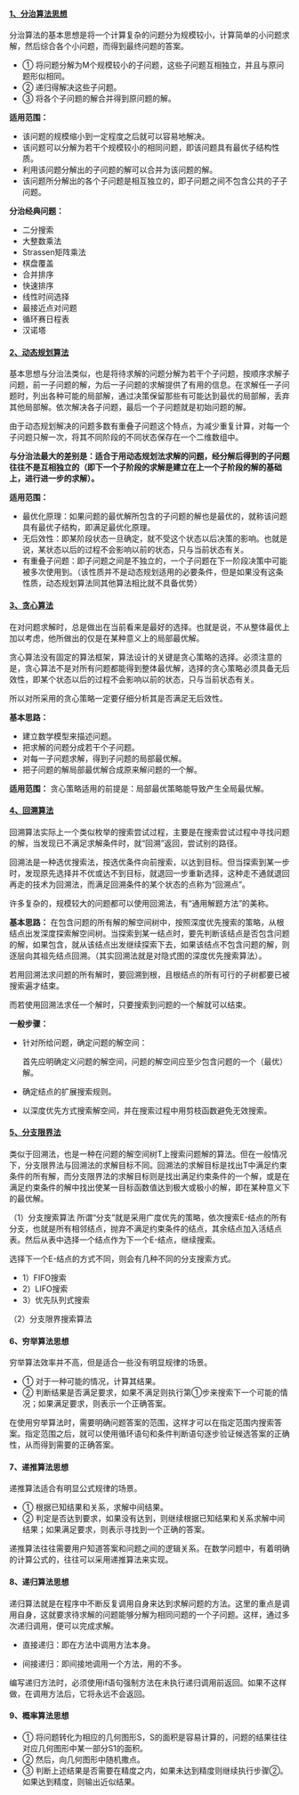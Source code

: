 #### [1、分治算法思想](https://www.cnblogs.com/steven_oyj/archive/2010/05/22/1741370.html)

  分治算法的基本思想是将一个计算复杂的问题分为规模较小，计算简单的小问题求解，然后综合各个小问题，而得到最终问题的答案。  
  - ① 将问题分解为M个规模较小的子问题，这些子问题互相独立，并且与原问题形似相同。  
  - ② 递归得解决这些子问题。  
  - ③ 将各个子问题的解合并得到原问题的解。
  
  **适用范围：**
  - 该问题的规模缩小到一定程度之后就可以容易地解决。
  - 该问题可以分解为若干个规模较小的相同问题，即该问题具有最优子结构性质。
  - 利用该问题分解出的子问题的解可以合并为该问题的解。
  - 该问题所分解出的各个子问题是相互独立的，即子问题之间不包含公共的子子问题。
  
  **分治经典问题：**
  - 二分搜索
  - 大整数乘法
  - Strassen矩阵乘法
  - 棋盘覆盖
  - 合并排序
  - 快速排序
  - 线性时间选择
  - 最接近点对问题
  - 循环赛日程表
  - 汉诺塔

#### [2、动态规划算法](https://www.cnblogs.com/steven_oyj/archive/2010/05/22/1741374.html)

  基本思想与分治法类似，也是将待求解的问题分解为若干个子问题，按顺序求解子问题，前一子问题的解，为后一子问题的求解提供了有用的信息。在求解任一子问题时，列出各种可能的局部解，通过决策保留那些有可能达到最优的局部解，丢弃其他局部解。依次解决各子问题，最后一个子问题就是初始问题的解。

  由于动态规划解决的问题多数有重叠子问题这个特点，为减少重复计算，对每一个子问题只解一次，将其不同阶段的不同状态保存在一个二维数组中。

  **与分治法最大的差别是：适合于用动态规划法求解的问题，经分解后得到的子问题往往不是互相独立的（即下一个子阶段的求解是建立在上一个子阶段的解的基础上，进行进一步的求解）。**
  
  **适用范围：**
  - 最优化原理：如果问题的最优解所包含的子问题的解也是最优的，就称该问题具有最优子结构，即满足最优化原理。
  - 无后效性：即某阶段状态一旦确定，就不受这个状态以后决策的影响。也就是说，某状态以后的过程不会影响以前的状态，只与当前状态有关。
  - 有重叠子问题：即子问题之间是不独立的，一个子问题在下一阶段决策中可能被多次使用到。（该性质并不是动态规划适用的必要条件，但是如果没有这条性质，动态规划算法同其他算法相比就不具备优势）
  
#### [3、贪心算法](https://www.cnblogs.com/steven_oyj/archive/2010/05/22/1741375.html)
  
  在对问题求解时，总是做出在当前看来是最好的选择。也就是说，不从整体最优上加以考虑，他所做出的仅是在某种意义上的局部最优解。
  
  贪心算法没有固定的算法框架，算法设计的关键是贪心策略的选择。必须注意的是，贪心算法不是对所有问题都能得到整体最优解，选择的贪心策略必须具备无后效性，即某个状态以后的过程不会影响以前的状态，只与当前状态有关。
  
  所以对所采用的贪心策略一定要仔细分析其是否满足无后效性。
  
  **基本思路：**
  - 建立数学模型来描述问题。
  - 把求解的问题分成若干个子问题。
  - 对每一子问题求解，得到子问题的局部最优解。
  - 把子问题的解局部最优解合成原来解问题的一个解。
  
  **适用范围：**
  贪心策略适用的前提是：局部最优策略能导致产生全局最优解。
  
 #### [4、回溯算法](https://www.cnblogs.com/steven_oyj/archive/2010/05/22/1741376.html)
  回溯算法实际上一个类似枚举的搜索尝试过程，主要是在搜索尝试过程中寻找问题的解，当发现已不满足求解条件时，就“回溯”返回，尝试别的路径。

  回溯法是一种选优搜索法，按选优条件向前搜索，以达到目标。但当探索到某一步时，发现原先选择并不优或达不到目标，就退回一步重新选择，这种走不通就退回再走的技术为回溯法，而满足回溯条件的某个状态的点称为“回溯点”。

  许多复杂的，规模较大的问题都可以使用回溯法，有“通用解题方法”的美称。
  
  **基本思路：**
  在包含问题的所有解的解空间树中，按照深度优先搜索的策略，从根结点出发深度探索解空间树。当探索到某一结点时，要先判断该结点是否包含问题的解，如果包含，就从该结点出发继续探索下去，如果该结点不包含问题的解，则逐层向其祖先结点回溯。（其实回溯法就是对隐式图的深度优先搜索算法）。

  若用回溯法求问题的所有解时，要回溯到根，且根结点的所有可行的子树都要已被搜索遍才结束。

  而若使用回溯法求任一个解时，只要搜索到问题的一个解就可以结束。
 
 **一般步骤：**
 - 针对所给问题，确定问题的解空间：
    
    首先应明确定义问题的解空间，问题的解空间应至少包含问题的一个（最优）解。
    
 - 确定结点的扩展搜索规则。
 - 以深度优先方式搜索解空间，并在搜索过程中用剪枝函数避免无效搜索。
 
 
#### [5、分支限界法](https://www.cnblogs.com/steven_oyj/archive/2010/05/22/1741378.html)
  类似于回溯法，也是一种在问题的解空间树T上搜索问题解的算法。但在一般情况下，分支限界法与回溯法的求解目标不同。回溯法的求解目标是找出T中满足约束条件的所有解，而分支限界法的求解目标则是找出满足约束条件的一个解，或是在满足约束条件的解中找出使某一目标函数值达到极大或极小的解，即在某种意义下的最优解。

（1）分支搜索算法
   所谓“分支”就是采用广度优先的策略，依次搜索E-结点的所有分支，也就是所有相邻结点，抛弃不满足约束条件的结点，其余结点加入活结点表。然后从表中选择一个结点作为下一个E-结点，继续搜索。

   选择下一个E-结点的方式不同，则会有几种不同的分支搜索方式。
   - 1）FIFO搜索
   - 2）LIFO搜索
   - 3）优先队列式搜索

（2）分支限界搜索算法 
    
#### 6、穷举算法思想
  
  穷举算法效率并不高，但是适合一些没有明显规律的场景。
  - ① 对于一种可能的情况，计算其结果。
  - ② 判断结果是否满足要求，如果不满足则执行第①步来搜索下一个可能的情况；如果满足要求，则表示一个正确答案。
  
  在使用穷举算法时，需要明确问题答案的范围，这样才可以在指定范围内搜索答案。指定范围之后，就可以使用循环语句和条件判断语句逐步验证候选答案的正确性，从而得到需要的正确答案。
  
  
#### 7、递推算法思想

  递推算法适合有明显公式规律的场景。  
  - ① 根据已知结果和关系，求解中间结果。  
  - ② 判定是否达到要求，如果没有达到，则继续根据已知结果和关系求解中间结果；如果满足要求，则表示寻找到一个正确的答案。
  
  递推算法往往需要用户知道答案和问题之间的逻辑关系。在数学问题中，有着明确的计算公式的，往往可以采用递推算法来实现。
  
  
#### 8、递归算法思想

  递归算法就是在程序中不断反复调用自身来达到求解问题的方法。这里的重点是调用自身，这就要求待求解的问题能够分解为相同问题的一个子问题。这样，通过多次递归调用，便可以完成求解。
  
  - 直接递归：即在方法中调用方法本身。
  
  - 间接递归：即间接地调用一个方法，用的不多。
  
  编写递归方法时，必须使用if语句强制方法在未执行递归调用前返回。如果不这样做，在调用方法后，它将永远不会返回。
  
#### 9、概率算法思想
  - ① 将问题转化为相应的几何图形S，S的面积是容易计算的，问题的结果往往对应几何图形中某一部分S1的面积。  
  - ② 然后，向几何图形中随机撒点。  
  - ③ 判断上述结果是否需要在精度之内，如果未达到精度则继续执行步骤②。如果达到精度，则输出近似结果。
  
  
  
  
  
  
  
  
  
  
  
  
  
  
  
  
  
  
  
  
  
  
  
  
  
  
